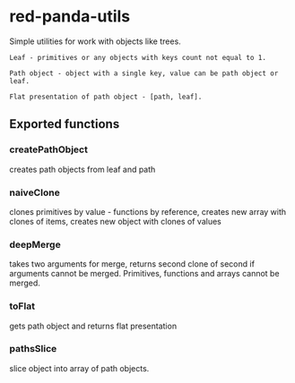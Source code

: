 # red-panda-utils

Simple utilities for work with objects like trees.

    Leaf - primitives or any objects with keys count not equal to 1.

    Path object - object with a single key, value can be path object or leaf.

    Flat presentation of path object - [path, leaf].

## Exported functions

### createPathObject
creates path objects from leaf and path

### naiveClone
clones primitives by value - functions by reference, creates new array with clones of items,
creates new object with clones of values

### deepMerge
takes two arguments for merge, returns second clone of second if arguments cannot be merged.
Primitives, functions and arrays cannot be merged.

### toFlat
gets path object and returns flat presentation

### pathsSlice
slice object into array of path objects.